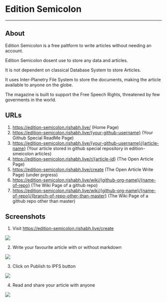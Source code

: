 # Edition Semicolon

<hr>

## About

Edition Semicolon is a free paltform to write articles without needing an account.

Edition Semicolon dosent use to store any data and articles. 

It is not dependent on classical Database System to store Articles.

It uses Inter-Planetry File System to store the documents, making the article available to anyone on the globe.

The magazine is built to support the Free Speech Rights, threatened by few goverments in the world.


## URLs

1) <a href="https://edition-semicolon.rishabh.live/" target="_blank">https://edition-semicolon.rishabh.live/ (Home Page)</a>
2) <a href="https://edition-semicolon.rishabh.live/rishabh-live" target="_blank">https://edition-semicolon.rishabh.live/{your-github-username} (Your Github Special ReadMe Page)</a>
3) <a href="https://edition-semicolon.rishabh.live/rishabh-live/sample-article" target="_blank">https://edition-semicolon.rishabh.live/{your-github-username}/{article-name} (Your article stored in github special repository in edition-smeicolon articles)</a>
4) <a href="https://edition-semicolon.rishabh.live/r/QmHash" target="_blank">https://edition-semicolon.rishabh.live/r/{article-id} (The Open Article Page)</a>
5) <a href="https://edition-semicolon.rishabh.live/create" target="_blank">https://edition-semicolon.rishabh.live/create (The Open Article Write Page) (under prgress)</a>
6) <a href="https://edition-semicolon.rishabh.live/wiki/rishabh-live/edition-semicolon" target="_blank">https://edition-semicolon.rishabh.live/wiki/{github-org-name}/{name-of-repo} (The Wiki Page of a github repo)</a>
7) <a href="https://edition-semicolon.rishabh.live/wiki/rishabh-live/edition-semicolon/master" target="_blank">https://edition-semicolon.rishabh.live/wiki/{github-org-name}/{name-of-repo}/{branch-of-repo-other-than-master} (The Wiki Page of a github repo other than master)</a>

## Screenshots

1) Visit <a href="https://edition-semicolon.rishabh.live/create">https://edition-semicolon.rishabh.live/create</a><br>
<img src="https://edition-semicolon.rishabh.live/images/1.png">

2) Write your favourite article with or without markdown<br>
<img src="https://edition-semicolon.rishabh.live/images/2.png">

3) Click on Publish to IPFS button<br>
<img src="https://edition-semicolon.rishabh.live/images/3.png">

4) Read and share your article with anyone<br>
<img src="https://edition-semicolon.rishabh.live/images/4.png">
